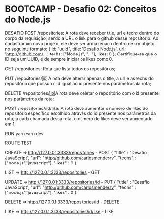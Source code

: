 # BOOTCAMP - Desafio 02: Conceitos do Node.js

DESAFIO
POST /repositories: A rota deve receber title, url e techs dentro do corpo da requisição, sendo a URL o link para o github desse repositório. Ao cadastrar um novo projeto, ele deve ser armazenado dentro de um objeto no seguinte formato: { id: "uuid", title: 'Desafio Node.js', url: 'http://github.com/...', techs: ["Node.js", "..."], likes: 0 }; Certifique-se que o ID seja um UUID, e de sempre iniciar os likes como 0.

GET /repositories: Rota que lista todos os repositórios;

PUT /repositories/:id: A rota deve alterar apenas o title, a url e as techs do repositório que possua o id igual ao id presente nos parâmetros da rota;

DELETE /repositories/:id: A rota deve deletar o repositório com o id presente nos parâmetros da rota;

POST /repositories/:id/like: A rota deve aumentar o número de likes do repositório específico escolhido através do id presente nos parâmetros da rota, a cada chamada dessa rota, o número de likes deve ser aumentado em 1;

RUN
yarn
yarn dev

ROUTE TEST

CREATE => http://127.0.0.1:3333/repositories - POST
{
	"title" : "Desafio JavaScript",
	"url": "http://github.com/carlosmendesrv",
	"techs" : ["node.js","javascript"],
	"likes" : 0
}

LIST => http://127.0.0.1:3333/repositories - GET

UPDATE => http://127.0.0.1:3333/repositories/id - PUT
{
	"title" : "Desafio JavaScript",
	"url": "http://github.com/carlosmendesrv",
	"techs" : ["node.js","javascript"],
	"likes" : 0
}

DELETE => http://127.0.0.1:3333/repositories/id - DELETE

LIKE => http://127.0.0.1:3333/repositories/id/like - LIKE
